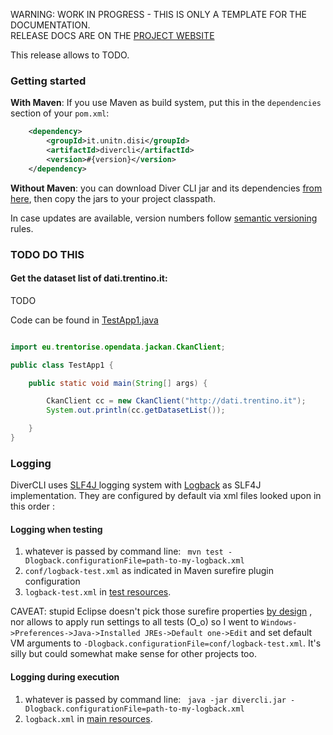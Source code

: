 <p class="josman-to-strip">
WARNING: WORK IN PROGRESS - THIS IS ONLY A TEMPLATE FOR THE DOCUMENTATION. <br/>
RELEASE DOCS ARE ON THE <a href="http://davidleoni.github.io/diversicon/" target="_blank">PROJECT WEBSITE</a>
</p>

This release allows to TODO. <!--If you are upgrading from previous version, see [Release notes](CHANGES.md).-->

### Getting started

**With Maven**: If you use Maven as build system, put this in the `dependencies` section of your `pom.xml`:

```xml
    <dependency>
        <groupId>it.unitn.disi</groupId>
        <artifactId>divercli</artifactId>
        <version>#{version}</version>
    </dependency>
```

**Without Maven**: you can download Diver CLI jar and its dependencies <a href="../releases/download/divercli-#{version}/divercli-#{version}.zip" target="_blank"> from here</a>, then copy the jars to your project classpath.


In case updates are available, version numbers follow <a href="http://semver.org/" target="_blank">semantic versioning</a> rules.

### TODO DO THIS

#### Get the dataset list of dati.trentino.it:

TODO 

Code can be found in <a href="../src/test/java/eu/trentorise/opendata/jackan/test/ckan/TestApp1.java" target="_blank">TestApp1.java</a>

```java

import eu.trentorise.opendata.jackan.CkanClient;

public class TestApp1 {

    public static void main(String[] args) {

        CkanClient cc = new CkanClient("http://dati.trentino.it");
        System.out.println(cc.getDatasetList());

    }
}

```



### Logging

DiverCLI uses <a href="http://www.slf4j.org" target="_blank">SLF4J </a> logging system with <a href="http://logback.qos.ch/" target="_blank"> Logback</a> as SLF4J implementation. They are configured by default via xml files looked upon in this order :

#### Logging when testing

1) whatever is passed by command line: ` mvn test -Dlogback.configurationFile=path-to-my-logback.xml`
2) `conf/logback-test.xml` as indicated in Maven surefire plugin configuration 
3) `logback-test.xml` in [test resources](src/test/resources/logback-test.xml). 

CAVEAT: stupid Eclipse doesn't pick those surefire properties [by design](https://bugs.eclipse.org/bugs/show_bug.cgi?id=388683) , nor allows to apply run settings to all tests (O_o) so I went to `Windows->Preferences->Java->Installed JREs->Default one->Edit` and set default VM arguments to `-Dlogback.configurationFile=conf/logback-test.xml`. It's silly but could somewhat make sense for other projects too. 
 

#### Logging during execution

1) whatever is passed by command line: ` java -jar divercli.jar -Dlogback.configurationFile=path-to-my-logback.xml` 
2) `logback.xml` in [main resources](src/main/resources/logback.xml). 
